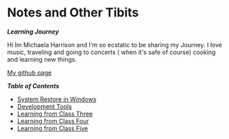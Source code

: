 # Notes and Other Tibits 
***Learning Journey*** 

Hi Im Michaela Harrison and I'm so ecstatic to be sharing my Journey. I love music, traveling and going to concerts ( when it's safe of course) cooking and learning new things.

[My github page](https://github.com/kaylalh)


***Table of Contents***
- [System Restore in Windows](/class1.md)
- [Development Tools](/class2.md)
- [Learning from Class Three](/class3.md)
- [Learning from Class Four](/class4.md)
- [Learning from Class Five](/class5.md)

